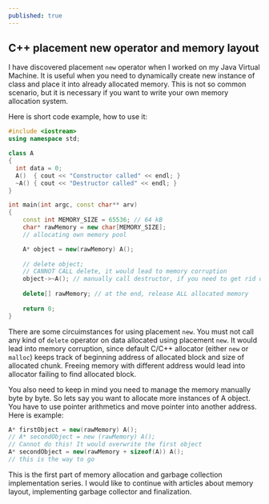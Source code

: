 ```yaml
---
published: true
---
```

## C++ placement new operator and memory layout
I have discovered placement `new` operator when I worked on my Java Virtual Machine. It is useful when you need to dynamically create new instance of class and place it into already allocated memory. This is not so common scenario, but it is necessary if you want to write your own memory allocation system.

Here is short code example, how to use it:


```c++
#include <iostream>
using namespace std;

class A
{
  int data = 0;
  A()  { cout << "Constructor called" << endl; }
  ~A() { cout << "Destructor called" << endl; }
}

int main(int argc, const char** arv) 
{
	const int MEMORY_SIZE = 65536; // 64 kB
	char* rawMemory = new char[MEMORY_SIZE]; 
	// allocating own memory pool

	A* object = new(rawMemory) A();
    
	// delete object;
	// CANNOT CALL delete, it would lead to memory corruption
	object->~A(); // manually call destructor, if you need to get rid of object
    
	delete[] rawMemory; // at the end, release ALL allocated memory
    
	return 0;
}
```

There are some circuimstances for using placement `new`. You must not call any kind of `delete` operator on data allocated using placement `new`. It would lead into memory corruption, since default C/C++ allocator (either `new` or `malloc`) keeps track of beginning address of allocated block and size of allocated chunk. Freeing memory with different address would lead into allocator failing to find allocated block.

You also need to keep in mind you need to manage the memory manually byte by byte. So lets say you want to allocate more instances of A object. You have to use pointer arithmetics and move pointer into another address. Here is example:


```c++
A* firstObject = new(rawMemory) A();
// A* secondObject = new (rawMemory) A();
// Cannot do this! It would overwrite the first object
A* secondObject = new(rawMemory + sizeof(A)) A();
// this is the way to go
```

This is the first part of memory allocation and garbage collection implementation series. I would like to continue with articles about memory layout, implementing garbage collector and finalization.
